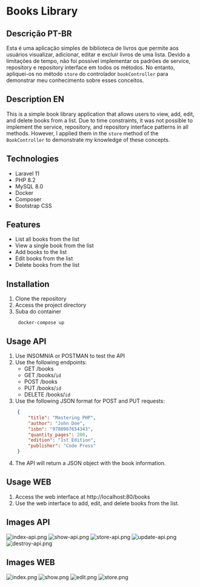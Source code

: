 # Books Library

## Descrição PT-BR

Esta é uma aplicação simples de biblioteca de livros que permite aos usuários visualizar, adicionar, editar e excluir livros de uma lista. Devido a limitações de tempo, não foi possível implementar os padrões de service, repository e repository interface em todos os métodos. No entanto, apliquei-os no método `store` do controlador `bookController` para demonstrar meu conhecimento sobre esses conceitos.

## Description EN

This is a simple book library application that allows users to view, add, edit, and delete books from a list. Due to time constraints, it was not possible to implement the service, repository, and repository interface patterns in all methods. However, I applied them in the `store` method of the `BookController` to demonstrate my knowledge of these concepts.

## Technologies

* Laravel 11
* PHP 8.2
* MySQL 8.0
* Docker
* Composer
* Bootstrap CSS

## Features

* List all books from the list
* View a single book from the list
* Add books to the list
* Edit books from the list
* Delete books from the list

## Installation

1. Clone the repository
2. Access the project directory
3. Suba do container
   ```
    docker-compose up
   ```

## Usage API

1. Use INSOMNIA or POSTMAN to test the API
2. Use the following endpoints:
    - GET /books
    - GET /books/`id`
    - POST /books
    - PUT /books/`id`
    - DELETE /books/`id`
3. Use the following JSON format for POST and PUT requests:

```json
    {
        "title": "Mastering PHP",
        "author": "John Doe",
        "isbn": "9780987654343",
        "quantity_pages": 200,
        "edition": "1st Edition",
        "publisher": "Code Press"
    }
```

4. The API will return a JSON object with the book information.

## Usage WEB

1. Access the web interface at http://localhost:80/books
2. Use the web interface to add, edit, and delete books from the list.

## Images API

![index-api.png](public/images/api/index-api.png)
![show-api.png](public/images/api/show-api.png)
![store-api.png](public/images/api/store-api.png)
![update-api.png](public/images/api/update-api.png)
![destroy-api.png](public/images/api/destroy-api.png)

## Images WEB

![index.png](public/images/web/index.png)
![show.png](public/images/web/show.png)
![edit.png](public/images/web/edit.png)
![store.png](public/images/web/store.png)
